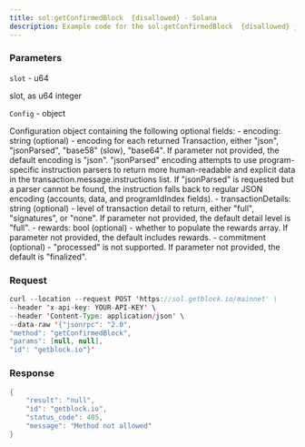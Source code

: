 ```yaml
---
title: sol:getConfirmedBlock  {disallowed} - Solana
description: Example code for the sol:getConfirmedBlock  {disallowed} json-rpc method. Сomplete guide on how to use sol:getConfirmedBlock  {disallowed} json-rpc in GetBlock.io Web3 documentation.
---
```


### Parameters


`slot` - u64

slot, as u64 integer

`Config` - object

Configuration object containing the following optional fields: -
encoding: string (optional) - encoding for each returned Transaction,
either "json", "jsonParsed", "base58" (slow), "base64". If parameter not
provided, the default encoding is "json". "jsonParsed" encoding attempts
to use program-specific instruction parsers to return more
human-readable and explicit data in the transaction.message.instructions
list. If "jsonParsed" is requested but a parser cannot be found, the
instruction falls back to regular JSON encoding (accounts, data, and
programIdIndex fields). - transactionDetails: string (optional) - level
of transaction detail to return, either "full", "signatures", or "none".
If parameter not provided, the default detail level is "full". -
rewards: bool (optional) - whether to populate the rewards array. If
parameter not provided, the default includes rewards. - commitment
(optional) - "processed" is not supported. If parameter not provided,
the default is "finalized".

### Request

``` java
curl --location --request POST 'https://sol.getblock.io/mainnet' \ 
--header 'x-api-key: YOUR-API-KEY' \ 
--header 'Content-Type: application/json' \ 
--data-raw '{"jsonrpc": "2.0",
"method": "getConfirmedBlock",
"params": [null, null],
"id": "getblock.io"}'
```

###  Response

``` java
{
    "result": "null",
    "id": "getblock.io",
    "status_code": 405,
    "message": "Method not allowed"
}
```

